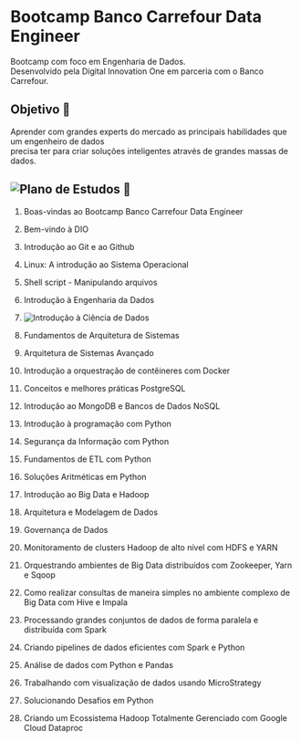 # Bootcamp Banco Carrefour Data Engineer

Bootcamp com foco em Engenharia de Dados.  
Desenvolvido pela Digital Innovation One em parceria com o Banco Carrefour.


## Objetivo 🎯

Aprender com grandes experts do mercado as principais habilidades que um engenheiro de dados   
precisa ter para criar soluções inteligentes através de grandes massas de dados.


## ![Plano de Estudos 📖](https://www.notion.so/Banco-Carrefour-Data-Enginner-c0fdb1fe67f844e192da186411fb04c5)

1. Boas-vindas ao Bootcamp Banco Carrefour Data Engineer

2. Bem-vindo à DIO

3. Introdução ao Git e ao Github

4. Linux: A introdução ao Sistema Operacional

5. Shell script - Manipulando arquivos

6. Introdução à Engenharia da Dados

7. ![Introdução à Ciência de Dados](https://github.com/michelle-lira/banco_carrefour_data_engineer/tree/main/introd_ciencia_de_dados)

8. Fundamentos de Arquitetura de Sistemas

9. Arquitetura de Sistemas Avançado

10. Introdução a orquestração de contêineres com Docker

11. Conceitos e melhores práticas PostgreSQL

12. Introdução ao MongoDB e Bancos de Dados NoSQL

13. Introdução à programação com Python

14. Segurança da Informação com Python

15. Fundamentos de ETL com Python

16. Soluções Aritméticas em Python

17. Introdução ao Big Data e Hadoop

18. Arquitetura e Modelagem de Dados

19. Governança de Dados

20. Monitoramento de clusters Hadoop de alto nível com HDFS e YARN

21. Orquestrando ambientes de Big Data distribuídos com Zookeeper, Yarn e Sqoop

22. Como realizar consultas de maneira simples no ambiente complexo de Big Data com Hive e Impala

23. Processando grandes conjuntos de dados de forma paralela e distribuída com Spark

24. Criando pipelines de dados eficientes com Spark e Python

25. Análise de dados com Python e Pandas

26. Trabalhando com visualização de dados usando MicroStrategy

27. Solucionando Desafios em Python

28. Criando um Ecossistema Hadoop Totalmente Gerenciado com Google Cloud Dataproc
